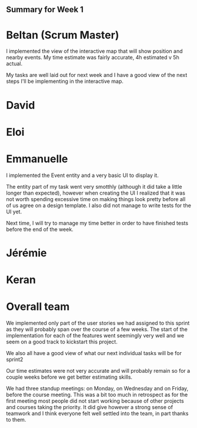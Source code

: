 ## Summary for Week 1

# Beltan (Scrum Master)

I implemented the view of the interactive map that will show position and nearby events.
My time estimate was fairly accurate, 4h estimated v 5h actual. 

My tasks are well laid out for next week and I have a good view of the next steps I'll be implementing in the interactive map.

# David

# Eloi

# Emmanuelle

I implemented the Event entity and a very basic UI to display it.

The entity part of my task went very smotthly (although it did take a little longer than expected), however when creating the UI I realized that it was not worth spending excessive time on making things look pretty before all of us agree on a design template. I also did not manage to write tests for the UI yet.

Next time, I will try to manage my time better in order to have finished tests before the end of the week.

# Jérémie

# Keran

# Overall team

We implemented only part of the user stories we had assigned to this sprint as they will probably span over the course
of a few weeks. The start of the implementation for each of the features went seemingly very well and we seem on a good
track to kickstart this project. 

We also all have a good view of what our next individual tasks will be for sprint2

Our time estimates were not very accurate and will probably remain so for a couple weeks before we get better estimating
skills.

We had three standup meetings: on Monday, on Wednesday and on Friday, before the course meeting. This was a bit too much in
retrospect as for the first meeting most people did not start working because of other projects and courses taking the priority.
It did give however a strong sense of teamwork and I think everyone felt well settled into the team, in part thanks to them. 